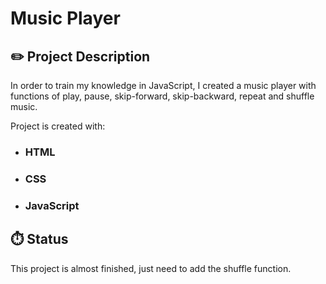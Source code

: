 # Music Player

## ✏️ Project Description

In order to train my knowledge in JavaScript, I created a music player with functions of play, pause, skip-forward, skip-backward, repeat and shuffle music. 

Project is created with:

- ### HTML

- ### CSS

- ### JavaScript

## ⏱️ Status

This project is almost finished, just need to add the shuffle function.
